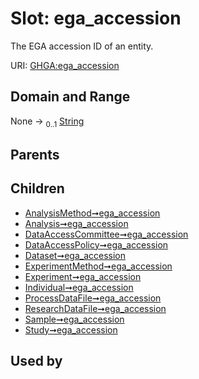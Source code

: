 
# Slot: ega_accession


The EGA accession ID of an entity.

URI: [GHGA:ega_accession](https://w3id.org/GHGA/ega_accession)


## Domain and Range

None &#8594;  <sub>0..1</sub> [String](types/String.md)

## Parents


## Children

 *  [AnalysisMethod➞ega_accession](AnalysisMethod_ega_accession.md)
 *  [Analysis➞ega_accession](Analysis_ega_accession.md)
 *  [DataAccessCommittee➞ega_accession](DataAccessCommittee_ega_accession.md)
 *  [DataAccessPolicy➞ega_accession](DataAccessPolicy_ega_accession.md)
 *  [Dataset➞ega_accession](Dataset_ega_accession.md)
 *  [ExperimentMethod➞ega_accession](ExperimentMethod_ega_accession.md)
 *  [Experiment➞ega_accession](Experiment_ega_accession.md)
 *  [Individual➞ega_accession](Individual_ega_accession.md)
 *  [ProcessDataFile➞ega_accession](ProcessDataFile_ega_accession.md)
 *  [ResearchDataFile➞ega_accession](ResearchDataFile_ega_accession.md)
 *  [Sample➞ega_accession](Sample_ega_accession.md)
 *  [Study➞ega_accession](Study_ega_accession.md)

## Used by

